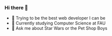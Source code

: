 ### Hi there 👋

- 🔭 Trying to be the best web developer I can be
- 🌱 Currently studying Computer Science at FAU
- 💬 Ask me about Star Wars or the Pet Shop Boys
